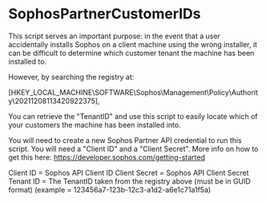 # SophosPartnerCustomerIDs


This script serves an important purpose: in the event that a user accidentally installs Sophos on a client machine using the wrong installer, it can be difficult to determine which customer tenant the machine has been installed to. 

However, by searching the registry at:

[HKEY_LOCAL_MACHINE\SOFTWARE\Sophos\Management\Policy\Authority\20211208113420922375], 

You can retrieve the "TenantID" and use this script to easily locate which of your customers the machine has been installed into.

You will need to create a new Sophos Partner API credential to run this script. You will need a "Client ID" and a "Client Secret". More info on how to get this here: https://developer.sophos.com/getting-started

Client ID = Sophos API Client ID
Client Secret = Sophos API Client Secret
Tenant ID = The TenantID taken from the registry above (must be in GUID format) (example = 123456a7-123b-12c3-a1d2-a6e1c71a1f5a)
